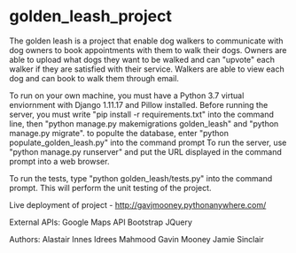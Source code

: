 # golden_leash_project
The golden leash is a project that enable dog walkers to communicate with dog owners to book appointments 
with them to walk their dogs. Owners are able to upload what dogs they want to be walked and can "upvote" each
walker if they are satisfied with their service. Walkers are able to view each dog and can book to walk them through email.

To run on your own machine, you must have a Python 3.7 virtual enviornment with Django 1.11.17 and Pillow installed.
Before running the server, you must write "pip install -r requirements.txt" into the command line, then 
"python manage.py makemigrations golden_leash" and "python manage.py migrate". to populte the database, enter "python populate_golden_leash.py" into the command prompt To run the server, use "python manage.py runserver" and put the URL displayed in the command prompt into a web browser.

To run the tests, type "python golden_leash/tests.py" into the command prompt. This will perform the unit testing
of the project.

Live deployment of project - http://gavjmooney.pythonanywhere.com/

External APIs:
Google Maps API
Bootstrap
JQuery

Authors:
Alastair Innes
Idrees Mahmood
Gavin Mooney
Jamie Sinclair
